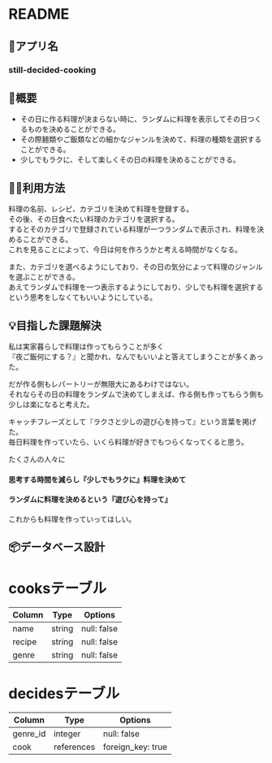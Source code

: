 # README

## 🍳アプリ名 
### still-decided-cooking

## 💬概要　
- その日に作る料理が決まらない時に、ランダムに料理を表示してその日つくるものを決めることができる。
- その際麺類やご飯類などの細かなジャンルを決めて、料理の種類を選択することができる。
- 少しでもラクに、そして楽しくその日の料理を決めることができる。

## 👨‍💻利用方法
料理の名前、レシピ、カテゴリを決めて料理を登録する。  
その後、その日食べたい料理のカテゴリを選択する。  
するとそのカテゴリで登録されている料理が一つランダムで表示され、料理を決めることができる。  
これを見ることによって、今日は何を作ろうかと考える時間がなくなる。  

また、カテゴリを選べるようにしており、その日の気分によって料理のジャンルを選ぶことができる。  
あえてランダムで料理を一つ表示するようにしており、少しでも料理を選択するという思考をしなくてもいいようにしている。

## 💡目指した課題解決
私は実家暮らしで料理は作ってもらうことが多く  
『夜ご飯何にする？』と聞かれ、なんでもいいよと答えてしまうことが多くあった。  

だが作る側もレパートリーが無限大にあるわけではない。  
それならその日の料理をランダムで決めてしまえば、作る側も作ってもらう側も少しは楽になると考えた。  

キャッチフレーズとして『ラクさと少しの遊び心を持って』という言葉を掲げた。  
毎日料理を作っていたら、いくら料理が好きでもつらくなってくると思う。

たくさんの人々に

#### 思考する時間を減らし『少しでもラクに』料理を決めて

#### ランダムに料理を決めるという『遊び心を持って』

これからも料理を作っていってほしい。








## 📦データベース設計

# cooksテーブル　
| Column             | Type       | Options                        |
| ------------------ | ---------- | ------------------------------ |
| name               | string     | null: false                    |
| recipe             | string     | null: false                    |
| genre              | string     | null: false                    |

# decidesテーブル　
| Column             | Type       | Options                        |
| ------------------ | ---------- | ------------------------------ |
| genre_id           | integer    | null: false                    |
| cook               | references | foreign_key: true              |
